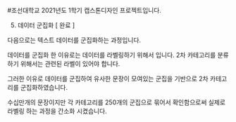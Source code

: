 #조선대학교 2021년도 1학기 캡스톤디자인 프로젝트입니다.

5. 데이터 군집화 [ 완료 ]

다음으로는 텍스트 데이터를 군집화하는 과정입니다.

데이터를 군집화 한 이유로는 데이터를 라벨링하기 위해서 입니다. 2차 카테고리를 분류하기 위해서는 관련된 라벨이 있어야 합니다.

그러한 이유로 데이터를 군집하여 유사한 문장이 모여있는 군집을 기반으로 2차 카테고리를 군집화하였습니다.

수십만개의 문장이지만 각 카테고리를 250개의 군집으로 묶어서 확인함으로써 실제로 라벨링 하는 과정을 간소화 시켰습니다.





